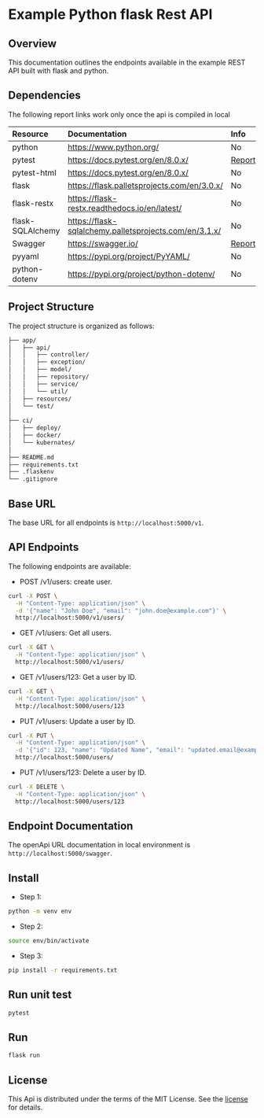 # Example Python flask Rest API

## Overview

This documentation outlines the endpoints available in the example REST API built with flask and python.

## Dependencies

The following report links work only once the api is compiled in local

| Resource          | Documentation                                             | Info                                                             |
|:------------------|:----------------------------------------------------------|:-----------------------------------------------------------------|
| python            | https://www.python.org/                                   | No                                                               |
| pytest            | https://docs.pytest.org/en/8.0.x/                         | [Report](http://localhost:5000/)                                 |
| pytest-html       | https://docs.pytest.org/en/8.0.x/                         | No                                 |
| flask             | https://flask.palletsprojects.com/en/3.0.x/               | No                                                               |
| flask-restx       | https://flask-restx.readthedocs.io/en/latest/             | No                                                               |
| flask-SQLAlchemy  | https://flask-sqlalchemy.palletsprojects.com/en/3.1.x/    | No                                                               |
| Swagger           | https://swagger.io/                                       | [Report](http://localhost:5000/)                         | 
| pyyaml            | https://pypi.org/project/PyYAML/                          | No                                                               | 
| python-dotenv     | https://pypi.org/project/python-dotenv/                   | No                                                               | 



## Project Structure

The project structure is organized as follows:

```sh
├── app/
│   ├── api/
│   │   ├── controller/
│   │   ├── exception/
│   │   ├── model/
│   │   ├── repository/
│   │   ├── service/
│   │   └── util/
│   ├── resources/
│   └── test/
│
├── ci/
│   ├── deploy/
│   ├── docker/
│   └── kubernates/
│
├── README.md
├── requirements.txt
├── .flaskenv
└── .gitignore
```

## Base URL

The base URL for all endpoints is `http://localhost:5000/v1`.

## API Endpoints
The following endpoints are available:

* POST /v1/users: create user.
```sh
curl -X POST \
  -H "Content-Type: application/json" \
  -d '{"name": "John Doe", "email": "john.doe@example.com"}' \
  http://localhost:5000/v1/users/
```

* GET /v1/users: Get all users.
```sh
curl -X GET \
  -H "Content-Type: application/json" \
  http://localhost:5000/v1/users/
```

* GET /v1/users/123: Get a user by ID.
```sh
curl -X GET \
  -H "Content-Type: application/json" \
  http://localhost:5000/users/123
```

* PUT /v1/users: Update a user by ID.
```sh
curl -X PUT \
  -H "Content-Type: application/json" \
  -d '{"id": 123, "name": "Updated Name", "email": "updated.email@example.com"}' \
  http://localhost:5000/users/

```

* PUT /v1/users/123: Delete a user by ID.
```sh
curl -X DELETE \
  -H "Content-Type: application/json" \
  http://localhost:5000/users/123

```

## Endpoint Documentation 

The openApi URL documentation in local environment is `http://localhost:5000/swagger`.

## Install
* Step 1:
```sh
python -m venv env
```
* Step 2:
```sh
source env/bin/activate
```
* Step 3:
```sh
pip install -r requirements.txt
```

## Run unit test
```sh
pytest
```

## Run
```sh
flask run
```

## License
This Api is distributed under the terms of the MIT License. See the [license](LICENSE.md) for details.